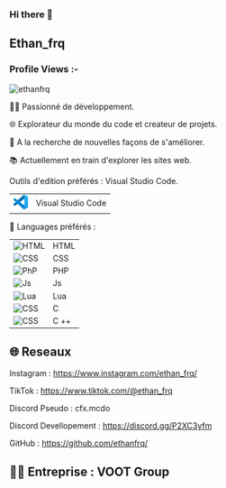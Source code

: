 ### Hi there 👋

## Ethan_frq

<p align="right"> <h3>Profile Views :-</h3> <img src="https://komarev.com/ghpvc/?username=2spy&label=Profile%20views&color=0e75b6&style=flat"
    alt="ethanfrq"/> 
  </p>

👨‍💻 Passionné de développement.

🌐 Explorateur du monde du code et createur de projets.

🚀 A la recherche de nouvelles façons de s'améliorer.

📚 Actuellement en train d'explorer les sites web.

Outils d'edition préférés : Visual Studio Code. 
<table>
  <tr>
    <td>
      <img width="26px" alt="HTML" src="https://raw.githubusercontent.com/github/explore/80688e429a7d4ef2fca1e82350fe8e3517d3494d/topics/visual-studio-code/visual-studio-code.png">
    </td>
    <td>Visual Studio Code</td>
  </tr>
</table>

🔧 Languages préférés :

<table>
  <tr>
    <td>
      <img width="26px" alt="HTML" src="https://upload.wikimedia.org/wikipedia/commons/thumb/6/61/HTML5_logo_and_wordmark.svg/800px-HTML5_logo_and_wordmark.svg.png">
    </td>
    <td>HTML</td>
  </tr>
  <tr>
    <td>
      <img width="26px" alt="CSS" src="https://upload.wikimedia.org/wikipedia/commons/thumb/d/d5/CSS3_logo_and_wordmark.svg/800px-CSS3_logo_and_wordmark.svg.png">
    </td>
    <td>CSS</td>
  </tr>
  <tr>
    <td>
      <img width="26px" alt="PhP" src="https://upload.wikimedia.org/wikipedia/commons/thumb/2/27/PHP-logo.svg/512px-PHP-logo.svg.png">
    </td>
    <td>PHP</td>
  </tr>
  <tr>
    <td>
      <img width="26px" alt="Js" src="https://upload.wikimedia.org/wikipedia/commons/thumb/9/99/Unofficial_JavaScript_logo_2.svg/100px-Unofficial_JavaScript_logo_2.svg.png">
    </td>
    <td>Js</td>
  </tr>
  <tr>
    <td>
      <img width="26px" alt="Lua" src="https://static.wikia.nocookie.net/cso/images/0/0f/Lua-logo-nolabel.svg.png/revision/latest?cb=20181201144608">
    </td>
    <td>Lua</td>
  </tr>
  <tr>
    <td>
      <img width="26px" alt="CSS" src="https://upload.wikimedia.org/wikipedia/commons/thumb/1/19/C_Logo.png/725px-C_Logo.png">
    </td>
    <td>C</td>
  </tr>
  <tr>
    <td>
      <img width="26px" alt="CSS" src="https://upload.wikimedia.org/wikipedia/commons/thumb/1/18/ISO_C%2B%2B_Logo.svg/640px-ISO_C%2B%2B_Logo.svg.png">
    </td>
    <td>C ++</td>
  </tr>
</table>


## 🌐 Reseaux 

Instagram : https://www.instagram.com/ethan_frq/

TikTok : https://www.tiktok.com/@ethan_frq

Discord Pseudo : cfx.mcdo

Discord Devellopement : https://discord.gg/P2XC3yfm

GitHub : https://github.com/ethanfrq/

## 👨‍💻 Entreprise : **VOOT Group** 

